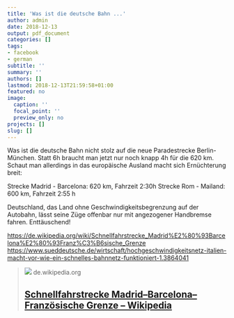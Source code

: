 ```yaml
---
title: 'Was ist die deutsche Bahn ...'
author: admin
date: 2018-12-13
output: pdf_document
categories: []
tags:
- facebook
- german
subtitle: ''
summary: ''
authors: []
lastmod: 2018-12-13T21:59:58+01:00
featured: no
image:
  caption: ''
  focal_point: ''
  preview_only: no
projects: []
slug: []
---
```

Was ist die deutsche Bahn nicht stolz auf die neue Paradestrecke Berlin-München. Statt 6h braucht man jetzt nur noch knapp 4h für die 620 km. Schaut man allerdings in das europäische Ausland macht sich Ernüchterung breit:

Strecke Madrid - Barcelona: 620 km, Fahrzeit 2:30h
Strecke Rom - Mailand: 600 km, Fahrzeit 2:55 h

Deutschland, das Land ohne Geschwindigkeitsbegrenzung auf der Autobahn, lässt seine Züge offenbar nur mit angezogener Handbremse fahren. Enttäuschend!

https://de.wikipedia.org/wiki/Schnellfahrstrecke_Madrid%E2%80%93Barcelona%E2%80%93Franz%C3%B6sische_Grenze
https://www.sueddeutsche.de/wirtschaft/hochgeschwindigkeitsnetz-italien-macht-vor-wie-ein-schnelles-bahnnetz-funktioniert-1.3864041
> [![](https://upload.wikimedia.org/wikipedia/commons/thumb/a/ac/AVE_Madrid-Barcelone.png/1200px-AVE_Madrid-Barcelone.png)](https://de.wikipedia.org/wiki/Schnellfahrstrecke_Madrid%E2%80%93Barcelona%E2%80%93Franz%C3%B6sische_Grenze)
> de.wikipedia.org
> ## [Schnellfahrstrecke Madrid–Barcelona–Französische Grenze – Wikipedia](https://de.wikipedia.org/wiki/Schnellfahrstrecke_Madrid%E2%80%93Barcelona%E2%80%93Franz%C3%B6sische_Grenze)
>

